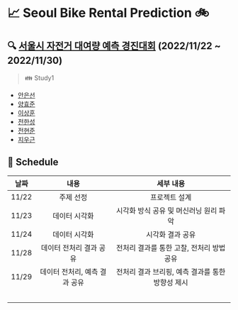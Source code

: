 # :chart_with_upwards_trend: Seoul Bike Rental Prediction :bike:
## :mag: [서울시 자전거 대여량 예측 경진대회](https://dacon.io/competitions/open/235576/overview/description) (2022/11/22 ~ 2022/11/30)


> :family: Study1
- [안은선](https://github.com/eunsunahn)
- [양효준](https://github.com/HyoJoon-Yang)
- [이상훈](https://github.com/Dawnnote)
- [전한성](https://github.com/hansung-jeon)
- [전현준](https://github.com/Hjun96)
- [지우근](https://github.com/UGeunJi)


## :date: Schedule
| 날짜 | 내용 | 세부 내용 |
| :---: | :---: | :---: |
| 11/22 | 주제 선정 | 프로젝트 설계 |
| 11/23 | 데이터 시각화 | 시각화 방식 공유 및 머신러닝 원리 파악 |
| 11/24 | 데이터 시각화 | 시각화 결과 공유 |
| 11/28 | 데이터 전처리 결과 공유 | 전처리 결과를 통한 고찰, 전처리 방법 공유 |
| 11/29 | 데이터 전처리, 예측 결과 공유 | 전처리 결과 브리핑, 예측 결과를 통한 방향성 제시 |
||||
||||
||||
||||
||||
